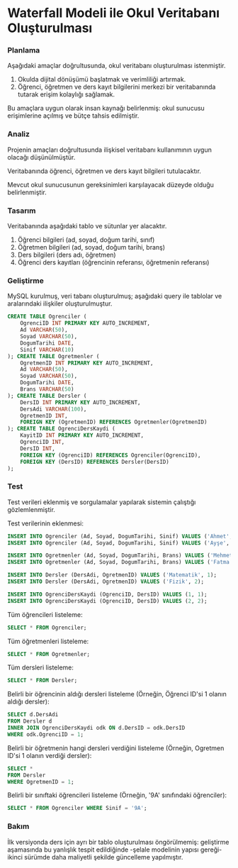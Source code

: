 # Waterfall Modeli ile Okul Veritabanı Oluşturulması

### Planlama

Aşağıdaki amaçlar doğrultusunda, okul veritabanı oluşturulması istenmiştir.

1. Okulda dijital dönüşümü başlatmak ve verimliliği artırmak.
2. Öğrenci, öğretmen ve ders kayıt bilgilerini merkezi bir veritabanında tutarak erişim kolaylığı sağlamak.

Bu amaçlara uygun olarak insan kaynağı belirlenmiş: okul sunucusu erişimlerine açılmış ve bütçe tahsis edilmiştir.

### Analiz

Projenin amaçları doğrultusunda ilişkisel veritabanı kullanımının uygun olacağı düşünülmüştür.

Veritabanında öğrenci, öğretmen ve ders kayıt bilgileri tutulacaktır.

Mevcut okul sunucusunun gereksinimleri karşılayacak düzeyde olduğu belirlenmiştir.

### Tasarım

Veritabanında aşağıdaki tablo ve sütunlar yer alacaktır.

1. Öğrenci bilgileri (ad, soyad, doğum tarihi, sınıf)
2. Öğretmen bilgileri (ad, soyad, doğum tarihi, branş)
3. Ders bilgileri (ders adı, öğretmen)
4. Öğrenci ders kayıtları (öğrencinin referansı, öğretmenin referansı)

### Geliştirme

MySQL kurulmuş, veri tabanı oluşturulmuş; aşağıdaki query ile tablolar ve aralarındaki ilişkiler oluşturulmuştur.

```sql
CREATE TABLE Ogrenciler (
    OgrenciID INT PRIMARY KEY AUTO_INCREMENT,
    Ad VARCHAR(50),
    Soyad VARCHAR(50),
    DogumTarihi DATE,
    Sinif VARCHAR(10)
); CREATE TABLE Ogretmenler (
    OgretmenID INT PRIMARY KEY AUTO_INCREMENT,
    Ad VARCHAR(50),
    Soyad VARCHAR(50),
    DogumTarihi DATE,
    Brans VARCHAR(50)
); CREATE TABLE Dersler (
    DersID INT PRIMARY KEY AUTO_INCREMENT,
    DersAdi VARCHAR(100),
    OgretmenID INT,
    FOREIGN KEY (OgretmenID) REFERENCES Ogretmenler(OgretmenID)
); CREATE TABLE OgrenciDersKaydi (
    KayitID INT PRIMARY KEY AUTO_INCREMENT,
    OgrenciID INT,
    DersID INT,
    FOREIGN KEY (OgrenciID) REFERENCES Ogrenciler(OgrenciID),
    FOREIGN KEY (DersID) REFERENCES Dersler(DersID)
);
```

### Test

Test verileri eklenmiş ve sorgulamalar yapılarak sistemin çalıştığı gözlemlenmiştir.

Test verilerinin eklenmesi:

```sql
INSERT INTO Ogrenciler (Ad, Soyad, DogumTarihi, Sinif) VALUES ('Ahmet', 'Yılmaz', '2005-03-15', '9A');
INSERT INTO Ogrenciler (Ad, Soyad, DogumTarihi, Sinif) VALUES ('Ayşe', 'Kaya', '2006-06-22', '8B');

INSERT INTO Ogretmenler (Ad, Soyad, DogumTarihi, Brans) VALUES ('Mehmet', 'Demir', '1980-12-10', 'Matematik');
INSERT INTO Ogretmenler (Ad, Soyad, DogumTarihi, Brans) VALUES ('Fatma', 'Şahin', '1975-08-28', 'Fizik');

INSERT INTO Dersler (DersAdi, OgretmenID) VALUES ('Matematik', 1);
INSERT INTO Dersler (DersAdi, OgretmenID) VALUES ('Fizik', 2);

INSERT INTO OgrenciDersKaydi (OgrenciID, DersID) VALUES (1, 1);
INSERT INTO OgrenciDersKaydi (OgrenciID, DersID) VALUES (2, 2);
```

Tüm öğrencileri listeleme:

```sql
SELECT * FROM Ogrenciler;
```

Tüm öğretmenleri listeleme:

```sql
SELECT * FROM Ogretmenler;
```

Tüm dersleri listeleme:

```sql
SELECT * FROM Dersler;
```

Belirli bir öğrencinin aldığı dersleri listeleme (Örneğin, Öğrenci ID'si 1 olanın aldığı dersler):

```sql
SELECT d.DersAdi
FROM Dersler d
INNER JOIN OgrenciDersKaydi odk ON d.DersID = odk.DersID
WHERE odk.OgrenciID = 1;
```

Belirli bir öğretmenin hangi dersleri verdiğini listeleme (Örneğin, Ogretmen ID'si 1 olanın verdiği dersler):

```sql
SELECT *
FROM Dersler
WHERE OgretmenID = 1;
```

Belirli bir sınıftaki öğrencileri listeleme (Örneğin, '9A' sınıfındaki öğrenciler):

```sql
SELECT * FROM Ogrenciler WHERE Sinif = '9A';
```

### Bakım

İlk versiyonda ders için ayrı bir tablo oluşturulması öngörülmemiş: geliştirme aşamasında bu yanlışlık tespit edildiğinde -şelale modelinin yapısı gereği- ikinci sürümde daha maliyetli şekilde güncelleme yapılmıştır.
